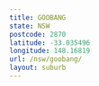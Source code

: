 ```yaml
---
title: GOOBANG
state: NSW
postcode: 2870
latitude: -33.035496
longitude: 148.16819
url: /nsw/goobang/
layout: suburb
---
```

